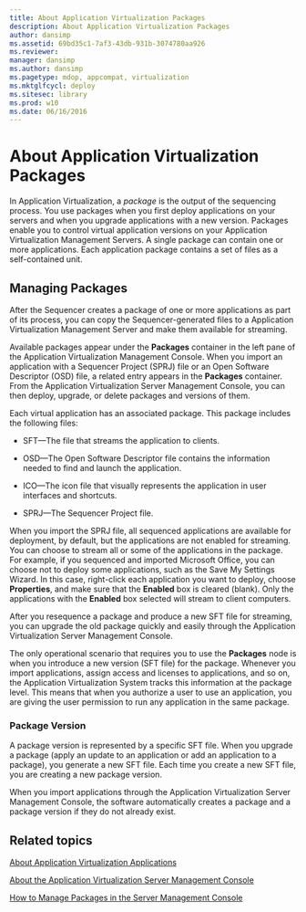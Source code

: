 ```yaml
---
title: About Application Virtualization Packages
description: About Application Virtualization Packages
author: dansimp
ms.assetid: 69bd35c1-7af3-43db-931b-3074780aa926
ms.reviewer: 
manager: dansimp
ms.author: dansimp
ms.pagetype: mdop, appcompat, virtualization
ms.mktglfcycl: deploy
ms.sitesec: library
ms.prod: w10
ms.date: 06/16/2016
---
```



# About Application Virtualization Packages


In Application Virtualization, a *package* is the output of the sequencing process. You use packages when you first deploy applications on your servers and when you upgrade applications with a new version. Packages enable you to control virtual application versions on your Application Virtualization Management Servers. A single package can contain one or more applications. Each application package contains a set of files as a self-contained unit.

## Managing Packages


After the Sequencer creates a package of one or more applications as part of its process, you can copy the Sequencer-generated files to a Application Virtualization Management Server and make them available for streaming.

Available packages appear under the **Packages** container in the left pane of the Application Virtualization Management Console. When you import an application with a Sequencer Project (SPRJ) file or an Open Software Descriptor (OSD) file, a related entry appears in the **Packages** container. From the Application Virtualization Server Management Console, you can then deploy, upgrade, or delete packages and versions of them.

Each virtual application has an associated package. This package includes the following files:

-   SFT—The file that streams the application to clients.

-   OSD—The Open Software Descriptor file contains the information needed to find and launch the application.

-   ICO—The icon file that visually represents the application in user interfaces and shortcuts.

-   SPRJ—The Sequencer Project file.

When you import the SPRJ file, all sequenced applications are available for deployment, by default, but the applications are not enabled for streaming. You can choose to stream all or some of the applications in the package. For example, if you sequenced and imported Microsoft Office, you can choose not to deploy some applications, such as the Save My Settings Wizard. In this case, right-click each application you want to deploy, choose **Properties**, and make sure that the **Enabled** box is cleared (blank). Only the applications with the **Enabled** box selected will stream to client computers.

After you resequence a package and produce a new SFT file for streaming, you can upgrade the old package quickly and easily through the Application Virtualization Server Management Console.

The only operational scenario that requires you to use the **Packages** node is when you introduce a new version (SFT file) for the package. Whenever you import applications, assign access and licenses to applications, and so on, the Application Virtualization System tracks this information at the package level. This means that when you authorize a user to use an application, you are giving the user permission to run any application in the same package.

### Package Version

A package version is represented by a specific SFT file. When you upgrade a package (apply an update to an application or add an application to a package), you generate a new SFT file. Each time you create a new SFT file, you are creating a new package version.

When you import applications through the Application Virtualization Server Management Console, the software automatically creates a package and a package version if they do not already exist.

## Related topics


[About Application Virtualization Applications](about-application-virtualization-applications.md)

[About the Application Virtualization Server Management Console](about-the-application-virtualization-server-management-console.md)

[How to Manage Packages in the Server Management Console](how-to-manage-packages-in-the-server-management-console.md)

 

 





